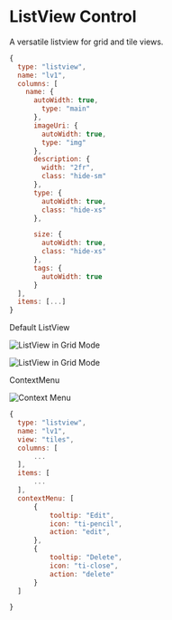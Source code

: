 # ListView Control

A versatile listview for grid and tile views.

```js
{
  type: "listview",
  name: "lv1",
  columns: [
    name: {
      autoWidth: true,
        type: "main"
      },
      imageUri: {
        autoWidth: true,
        type: "img"
      },
      description: {
        width: "2fr",
        class: "hide-sm"
      },
      type: {
        autoWidth: true,
        class: "hide-xs"
      },

      size: {
        autoWidth: true,
        class: "hide-xs"
      },
      tags: {
        autoWidth: true
      }
  ],
  items: [...]
}
```

Default ListView

![ListView in Grid Mode](https://xo-js.dev/assets/img/listview-grid.png "ListView in Grid Mode")

![ListView in Grid Mode](https://xo-js.dev/assets/img/listview-tiles.png "ListView in Grid Mode")

ContextMenu

![Context Menu](https://xo-js.dev/assets/img/listview-contextmenu.png "ListView with context menu")

```js
{
  type: "listview",
  name: "lv1",
  view: "tiles",
  columns: [
      ...
  ],
  items: [
      ...
  ],
  contextMenu: [
      {
          tooltip: "Edit",
          icon: "ti-pencil",
          action: "edit",
      },  
      {
          tooltip: "Delete",
          icon: "ti-close",
          action: "delete"
      }
  ]

}
```

